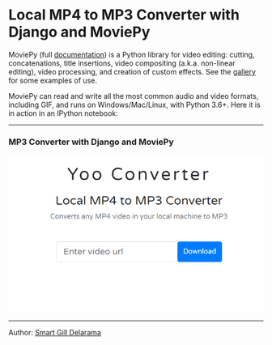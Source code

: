 # Local MP4 to MP3 Converter with Django and MoviePy

MoviePy (full [documentation](https://github.com/Zulko/moviepy)) is a Python library for video editing: cutting, concatenations, title insertions, video compositing (a.k.a. non-linear editing), video processing, and creation of custom effects. See the [gallery](https://zulko.github.io/moviepy/gallery.html) for some examples of use.

MoviePy can read and write all the most common audio and video formats, including GIF, and runs on Windows/Mac/Linux, with Python 3.6+. Here it is in action in an IPython notebook:


------------

### MP3 Converter with Django and MoviePy
![main](https://github.com/tramzehh/MP3Converter/blob/main/mainpage.PNG)

---------
Author: [Smart Gill Delarama](https://github.com/tramzehh)
